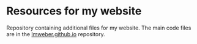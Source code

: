# Resources for my website

Repository containing additional files for my website. The main code files are in the [lmweber.github.io](https://github.com/lmweber/lmweber.github.io) repository.

